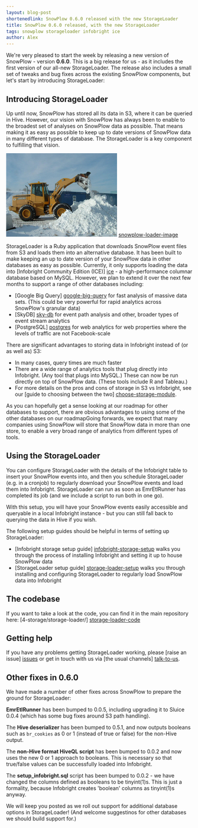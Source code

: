 ```yaml
---
layout: blog-post
shortenedlink: SnowPlow 0.6.0 released with the new StorageLoader
title: SnowPlow 0.6.0 released, with the new StorageLoader
tags: snowplow storageloader infobright ice
author: Alex
---
```


We're very pleased to start the week by releasing a new version of SnowPlow - version **0.6.0**. This is a big release for us - as it includes the first version of our all-new StorageLoader. The release also includes a small set of tweaks and bug fixes across the existing SnowPlow components, but let's start by introducing StorageLoader:

## Introducing StorageLoader

Up until now, SnowPlow has stored all its data in S3, where it can be queried in Hive. However, our vision with SnowPlow has always been to enable to the broadest set of analyses on SnowPlow data as possible. That means making it as easy as possible to keep up to date versions of SnowPlow data in many different types of database. The StorageLoader is a key component to fulfilling that vision.

![snowplow-loader-image] [snowplow-loader-image]

StorageLoader is a Ruby application that downloads SnowPlow event files from S3 and loads them into an alternative database. It has been built to make keeping an up to date version of your SnowPlow data in other databases as easy as possible. Currently, it only supports loading the data into [Infobright Community Edition (ICE)] [ice] - a high-performance columnar database based on MySQL. However, we plan to extend it over the next few months to support a range of other databases including:

* [Google Big Query] [google-big-query] for fast analysis of massive data sets. (This could be very powerful for rapid analytics across SnowPlow's granular data)
* [SkyDB] [sky-db] for event path analysis and other, broader types of event stream analytics
* [PostgreSQL] [postgres] for web analytics for web properties where the levels of traffic are not Facebook-scale

<!--more-->

There are significant advantages to storing data in Infobright instead of (or as well as) S3:

* In many cases, query times are much faster
* There are a wide range of analytics tools that plug directly into Infobright. (Any tool that plugs into MySQL.) These can now be run directly on top of SnowPlow data. (These tools include R and Tableau.) 
* For more details on the pros and cons of storage in S3 vs Infobright, see our [guide to choosing between the two] [choose-storage-module].

As you can hopefully get a sense looking at our roadmap for other databases to support, there are obvious advantages to using some of the other databases on our roadmapGoing forwards, we expect that many companies using SnowPlow will store that SnowPlow data in more than one store, to enable a very broad range of analytics from different types of tools.

## Using the StorageLoader

You can configure StorageLoader with the details of the Infobright table to insert your SnowPlow events into, and then you schedule StorageLoader (e.g. in a cronjob) to regularly download your SnowPlow events and load them into Infobright. StorageLoader can run as soon as EmrEtlRunner has completed its job (and we include a script to run both in one go).

With this setup, you will have your SnowPlow events easily accessible and queryable in a local Infobright instance - but you can still fall back to querying the data in Hive if you wish.

The following setup guides should be helpful in terms of setting up StorageLoader:

* [Infobright storage setup guide] [infobright-storage-setup] walks you through the process of installing Infobright and setting it up to house SnowPlow data
* [StorageLoader setup guide] [storage-loader-setup] walks you through installing and configuring StorageLoader to regularly load SnowPlow data into Infobright

## The codebase

If you want to take a look at the code, you can find it in the main repository here: [4-storage/storage-loader/] [storage-loader-code]

## Getting help

If you have any problems getting StorageLoader working, please [raise an issue] [issues] or get in touch with us via [the usual channels] [talk-to-us].

## Other fixes in 0.6.0

We have made a number of other fixes across SnowPlow to prepare the ground for StorageLoader:

**EmrEtlRunner** has been bumped to 0.0.5, including upgrading it to Sluice 0.0.4 (which has some bug fixes around S3 path handling).

The **Hive deserializer** has been bumped to 0.5.1, and now outputs booleans such as `br_cookies` as 0 or 1 (instead of true or false) for the non-Hive output.

The **non-Hive format HiveQL script** has been bumped to 0.0.2 and now uses the new 0 or 1 approach to booleans. This is necessary so that true/false values can be successfully loaded into Infobright.

The **setup_infobright.sql** script has been bumped to 0.0.2 - we have changed the columns defined as booleans to be tinyint(1)s. This is just a formality, because Infobright creates 'boolean' columns as tinyint(1)s anyway.

We will keep you posted as we roll out support for additional database options in StorageLoader! (And welcome suggestinos for other databases we should build support for.)

[ice]: http://www.infobright.org/
[storage-loader-setup]: https://github.com/snowplow/snowplow/wiki/StorageLoader-setup
[infobright-storage-setup]: https://github.com/snowplow/snowplow/wiki/infobright-storage-setup
[storage-module-selection]: https://github.com/snowplow/snowplow/wiki/choosing-a-storage-module
[storage-loader-code]: https://github.com/snowplow/snowplow/tree/master/4-storage/storage-loader
[choose-storage-module]: https://github.com/snowplow/snowplow/wiki/choosing-a-storage-module

[issues]: https://github.com/snowplow/snowplow/issues
[talk-to-us]: https://github.com/snowplow/snowplow/wiki/Talk-to-us

[postgres]: http://www.postgresql.org
[sky-db]: http://skydb.io
[google-big-query]: https://developers.google.com/bigquery
[mysql]: http://www.mysql.com

[snowplow-loader-image]: /static/img/SnowPlowLoader.jpg